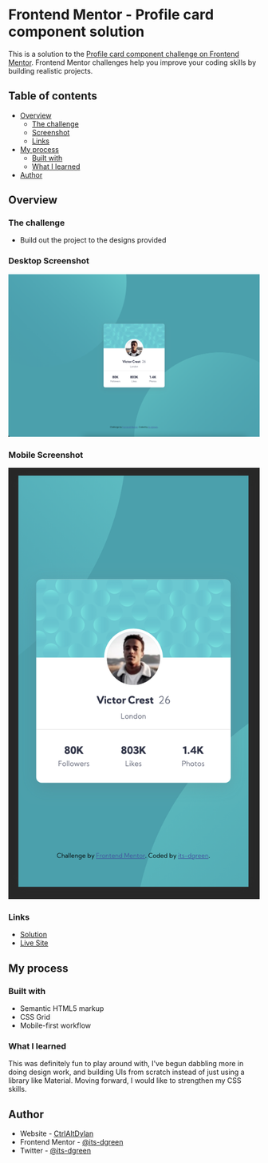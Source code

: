 # Frontend Mentor - Profile card component solution

This is a solution to the [Profile card component challenge on Frontend Mentor](https://www.frontendmentor.io/challenges/profile-card-component-cfArpWshJ). Frontend Mentor challenges help you improve your coding skills by building realistic projects. 

## Table of contents

- [Overview](#overview)
  - [The challenge](#the-challenge)
  - [Screenshot](#screenshot)
  - [Links](#links)
- [My process](#my-process)
  - [Built with](#built-with)
  - [What I learned](#what-i-learned)
- [Author](#author)

## Overview

### The challenge

- Build out the project to the designs provided

### Desktop Screenshot

![](./screenshots/desktop.png)

### Mobile Screenshot

![](./screenshots/mobile.png)

### Links

- [Solution](https://your-solution-url.com)
- [Live Site](https://your-live-site-url.com)

## My process

### Built with

- Semantic HTML5 markup
- CSS Grid
- Mobile-first workflow

### What I learned

This was definitely fun to play around with, I've begun dabbling more in doing design work, and building UIs from scratch instead of just using a library like Material. Moving forward, I would like to strengthen my CSS skills.

## Author

- Website - [CtrlAltDylan](https://www.ctrlaltdylan.com)
- Frontend Mentor - [@its-dgreen](https://www.frontendmentor.io/profile/its-dgreen)
- Twitter - [@its-dgreen](https://www.twitter.com/its_dgreen)
